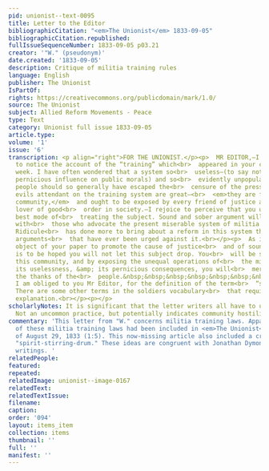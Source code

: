 ```yaml
---
pid: unionist--text-0095
title: Letter to the Editor
bibliographicCitation: "<em>The Unionist</em> 1833-09-05"
bibliographicCitation.republished: 
fullIssueSequenceNumber: 1833-09-05 p03.21
creator: '"W." (pseudonym)'
date.created: '1833-09-05'
description: Critique of militia training rules
language: English
publisher: The Unionist
IsPartOf: 
rights: https://creativecommons.org/publicdomain/mark/1.0/
source: The Unionist
subject: Allied Reform Movements - Peace
type: Text
category: Unionist full issue 1833-09-05
article.type: 
volume: '1'
issue: '6'
transcription: <p align="right">FOR THE UNIONIST.</p><p>  MR EDITOR,—I was pleased
  to notice the account of the “training” which<br>  appeared in your columns of last
  week. I have often wondered that a system so<br>  useless—(to say nothing of its
  pernicious influence on public morals) and so<br>  evidently unpopular among the
  people should so generally have escaped the<br>  censure of the press.<br></p><p>  The
  evils attendant on the training system are great—<br>  <em>they are felt in this
  community,</em>  and ought to be exposed by every friend of justice and by every
  lover of good<br>  order in society.—I rejoice to perceive that you understand the
  best mode of<br>  treating the subject. Sound and sober argument will have no influence
  with<br>  those who advocate the present miserable system of militia trainings.
  Ridicule<br>  has done more to bring about a reform in this system than all the
  arguments<br>  that have ever been urged against it.<br></p><p>  As it is the professed
  object of your paper to promote the cause of justice<br>  and of sound morals it
  is to be hoped you will not let this subject drop. You<br>  will be sustained by
  this community, and by exposing the unequal operations of<br>  the militia law,
  its uselessness, &amp; its pernicious consequences, you will<br>  merit and receive
  the thanks of the<br>  people.&nbsp;&nbsp;&nbsp;&nbsp;&nbsp;&nbsp;&nbsp;&nbsp;&nbsp;&nbsp;&nbsp;&nbsp;&nbsp;&nbsp;&nbsp;&nbsp;&nbsp;&nbsp;&nbsp;&nbsp;&nbsp;&nbsp;<br>  W.<br></p><p>  P.S.
  I am obliged to you Mr Editor, for the definition of the term<br>  “spirit-stirring-drum.”
  There are some other terms in the soldiers vocabulary<br>  that require a satisfactory
  explanation.<br></p><p></p>
scholarlyNotes: It is significant that the letter writers all have to use pseudonmys.
  Not an uncommon practice, but potentially indicates community hostility.
commentary: 'This letter from "W." concerns militia training laws. Apparently a critique
  of these militia training laws had been included in <em>The Unionist</em> issue
  of August 29, 1833 (1:5). This now-missing article also included a critique of the
  "spirit-stirring-drum." These ideas are congruent with Jonathan Dymond''s anti-war
  writings. '
relatedPeople: 
featured: 
repeated: 
relatedImage: unionist--image-0167
relatedText: 
relatedTextIssue: 
filename: 
caption: 
order: '094'
layout: items_item
collection: items
thumbnail: ''
full: ''
manifest: ''
---
```

